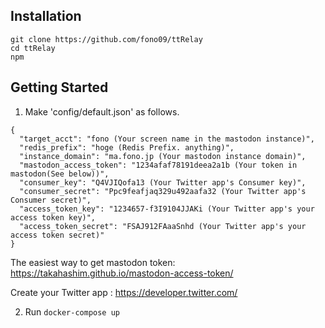 ## Installation
```
git clone https://github.com/fono09/ttRelay
cd ttRelay
npm
```
## Getting Started

1. Make 'config/default.json' as follows.

```
{
  "target_acct": "fono (Your screen name in the mastodon instance)",
  "redis_prefix": "hoge (Redis Prefix. anything)",
  "instance_domain": "ma.fono.jp (Your mastodon instance domain)",
  "mastodon_access_token": "1234afaf78191deea2a1b (Your token in mastodon(See below))",
  "consumer_key": "Q4VJIQofa13 (Your Twitter app's Consumer key)",
  "consumer_secret": "Ppc9feafjaq329u492aafa32 (Your Twitter app's Consumer secret)",
  "access_token_key": "1234657-f3I9104JJAKi (Your Twitter app's your access token key)",
  "access_token_secret": "FSAJ912FAaaSnhd (Your Twitter app's your access token secret)"
}
``` 

The easiest way to get mastodon token: https://takahashim.github.io/mastodon-access-token/

Create your Twitter app : https://developer.twitter.com/

2. Run `docker-compose up`